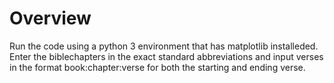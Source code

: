 # Overview
Run the code using a python 3 environment that has matplotlib installeded. Enter the biblechapters in the exact standard abbreviations and input 
verses in the format book:chapter:verse for both the starting and ending verse.
